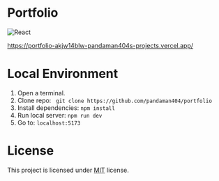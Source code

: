 # Portfolio

![React](https://img.shields.io/badge/react-%2320232a.svg?style=for-the-badge&logo=react&logoColor=%2361DAFB)

https://portfolio-akjw14blw-pandaman404s-projects.vercel.app/

# Local Environment

1. Open a terminal.
2. Clone repo: ` git clone https://github.com/pandaman404/portfolio`
3. Install dependencies: `npm install`
4. Run local server: `npm run dev`
5. Go to: `localhost:5173`

# License

This project is licensed under [MIT](https://opensource.org/licenses/MIT) license.
